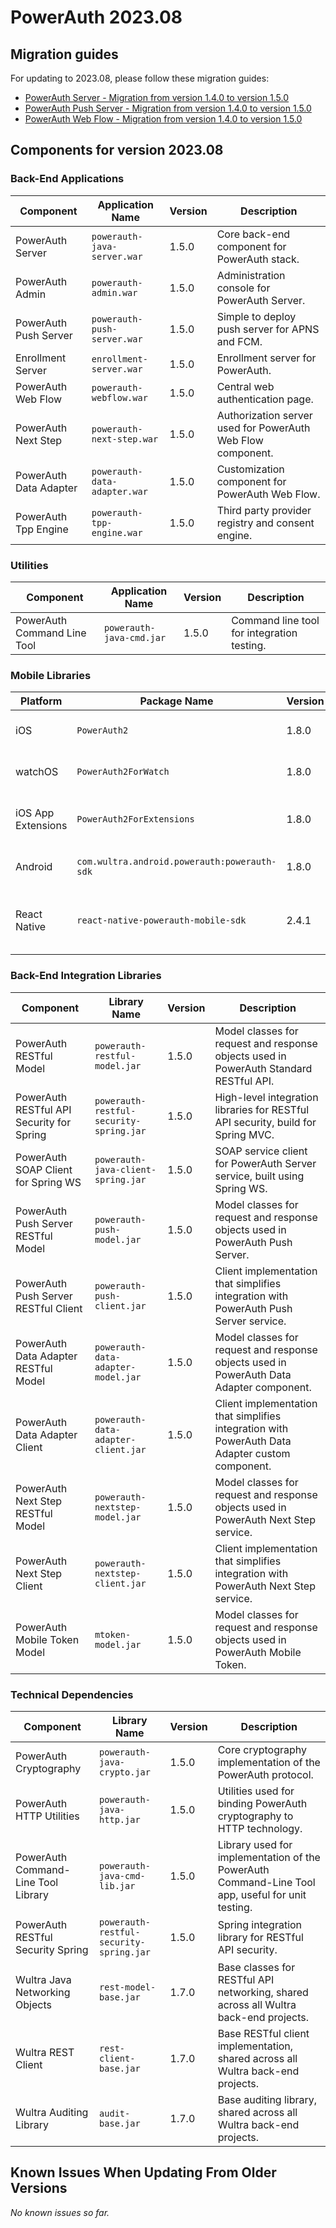 # PowerAuth 2023.08

## Migration guides

For updating to 2023.08, please follow these migration guides:

- [PowerAuth Server - Migration from version 1.4.0 to version 1.5.0](https://github.com/wultra/powerauth-server/blob/develop/docs/PowerAuth-Server-1.5.0.md)
- [PowerAuth Push Server - Migration from version 1.4.0 to version 1.5.0](https://github.com/wultra/powerauth-push-server/blob/develop/docs/PowerAuth-Push-Server-1.5.0.md)
- [PowerAuth Web Flow - Migration from version 1.4.0 to version 1.5.0](https://github.com/wultra/powerauth-webflow/blob/develop/docs/Web-Flow-1.5.0.md)

## Components for version 2023.08

### Back-End Applications

| Component | Application Name | Version | Description |
|---|---|---|---|
| PowerAuth Server | `powerauth-java-server.war` | 1.5.0 | Core back-end component for PowerAuth stack. |
| PowerAuth Admin | `powerauth-admin.war` | 1.5.0 | Administration console for PowerAuth Server. |
| PowerAuth Push Server | `powerauth-push-server.war` | 1.5.0 | Simple to deploy push server for APNS and FCM. |
| Enrollment Server | `enrollment-server.war` | 1.5.0 | Enrollment server for PowerAuth. |
| PowerAuth Web Flow | `powerauth-webflow.war` | 1.5.0 | Central web authentication page. |
| PowerAuth Next Step | `powerauth-next-step.war` | 1.5.0 | Authorization server used for PowerAuth Web Flow component. |
| PowerAuth Data Adapter | `powerauth-data-adapter.war` | 1.5.0 | Customization component for PowerAuth Web Flow. |
| PowerAuth Tpp Engine | `powerauth-tpp-engine.war` | 1.5.0 | Third party provider registry and consent engine. |

### Utilities

| Component | Application Name | Version | Description |
|---|---|---|---|
| PowerAuth Command Line Tool | `powerauth-java-cmd.jar` | 1.5.0 | Command line tool for integration testing. |

### Mobile Libraries

| Platform | Package Name | Version | Description |
|---|---|---|---|
| iOS | `PowerAuth2` | 1.8.0 | A client library for iOS. |
| watchOS | `PowerAuth2ForWatch` | 1.8.0 | A limited library for watchOS. |
| iOS App Extensions | `PowerAuth2ForExtensions` | 1.8.0 | A limited library for iOS App Extensions. |
| Android | `com.wultra.android.powerauth:powerauth-sdk` | 1.8.0 | A client library for Android. |
| React Native | `react-native-powerauth-mobile-sdk` | 2.4.1 | React Native wrapper library for PowerAuth. | 

### Back-End Integration Libraries

| Component | Library Name |  Version | Description |
|---|---|---|---|
| PowerAuth RESTful Model | `powerauth-restful-model.jar` | 1.5.0 | Model classes for request and response objects used in PowerAuth Standard RESTful API. |
| PowerAuth RESTful API Security for Spring | `powerauth-restful-security-spring.jar` | 1.5.0 | High-level integration libraries for RESTful API security, build for Spring MVC. |
| PowerAuth SOAP Client for Spring WS | `powerauth-java-client-spring.jar` | 1.5.0 | SOAP service client for PowerAuth Server service, built using Spring WS. |
| PowerAuth Push Server RESTful Model | `powerauth-push-model.jar` | 1.5.0 | Model classes for request and response objects used in PowerAuth Push Server. |
| PowerAuth Push Server RESTful Client | `powerauth-push-client.jar` | 1.5.0 | Client implementation that simplifies integration with PowerAuth Push Server service. |
| PowerAuth Data Adapter RESTful Model | `powerauth-data-adapter-model.jar` | 1.5.0 | Model classes for request and response objects used in PowerAuth Data Adapter component. |
| PowerAuth Data Adapter Client | `powerauth-data-adapter-client.jar` | 1.5.0 | Client implementation that simplifies integration with PowerAuth Data Adapter custom component. |
| PowerAuth Next Step RESTful Model | `powerauth-nextstep-model.jar` | 1.5.0 | Model classes for request and response objects used in PowerAuth Next Step service. |
| PowerAuth Next Step Client | `powerauth-nextstep-client.jar` | 1.5.0 | Client implementation that simplifies integration with PowerAuth Next Step service. |
| PowerAuth Mobile Token Model | `mtoken-model.jar` | 1.5.0 | Model classes for request and response objects used in PowerAuth Mobile Token. |

### Technical Dependencies

| Component | Library Name | Version | Description |
|---|---|---|---|
| PowerAuth Cryptography | `powerauth-java-crypto.jar` | 1.5.0 | Core cryptography implementation of the PowerAuth protocol. |
| PowerAuth HTTP Utilities | `powerauth-java-http.jar` | 1.5.0 | Utilities used for binding PowerAuth cryptography to HTTP technology. |
| PowerAuth Command-Line Tool Library | `powerauth-java-cmd-lib.jar` | 1.5.0 | Library used for implementation of the PowerAuth Command-Line Tool app, useful for unit testing. |
| PowerAuth RESTful Security Spring | `powerauth-restful-security-spring.jar` | 1.5.0 | Spring integration library for RESTful API security. |
| Wultra Java Networking Objects | `rest-model-base.jar` | 1.7.0 | Base classes for RESTful API networking, shared across all Wultra back-end projects. |
| Wultra REST Client | `rest-client-base.jar` | 1.7.0 | Base RESTful client implementation, shared across all Wultra back-end projects. |
| Wultra Auditing Library | `audit-base.jar` | 1.7.0 | Base auditing library, shared across all Wultra back-end projects. |

## Known Issues When Updating From Older Versions

_No known issues so far._
